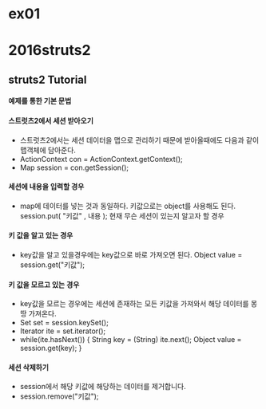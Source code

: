 # ex01
# 2016struts2
## struts2 Tutorial 
#### 예제를 통한 기본 문법


 #### 스트럿츠2에서 세션 받아오기
 + 스트럿츠2에서는 세션 데이터을 맵으로 관리하기 때문에 받아올때에도 다음과 같이 맵객체에 담아준다.
 + ActionContext con = ActionContext.getContext(); 
 + Map session = con.getSession();
 
 #### 세션에 내용을 입력할 경우
 
 + map에 데이터를 넣는 것과 동일하다. 키값으로는 object를 사용해도 된다. session.put( "키값" , 내용 );
 현재 무슨 세션이 있는지 알고자 할 경우
 
 #### 키 값을 알고 있는 경우
 
 + key값을 알고 있을경우에는 key값으로 바로 가져오면 된다. Object value = session.get("키값");
 
 #### 키 값을 모르고 있는 경우
 
 + key값을 모르는 경우에는 세션에 존재하는 모든 키값을 가져와서 해당 데이터를 몽땅 가져온다. 
 + Set set = session.keySet(); 
 + Iterator ite = set.iterator(); 
 + while(ite.hasNext()) { String key = (String) ite.next(); Object value = session.get(key); }
 
 #### 세션 삭제하기
 
 + session에서 해당 키값에 해당하는 데이터를 제거합니다. 
 + session.remove("키값");
